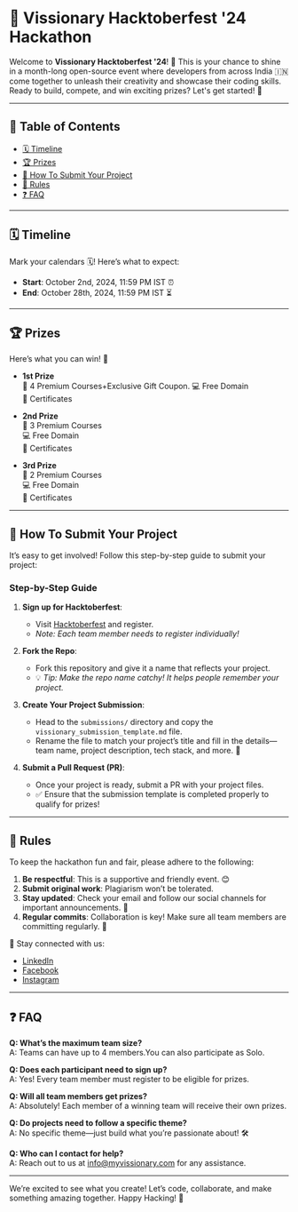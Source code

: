 # 🌟 Vissionary Hacktoberfest '24 Hackathon

Welcome to **Vissionary Hacktoberfest '24**! 🎉 This is your chance to shine in a month-long open-source event where developers from across India 🇮🇳 come together to unleash their creativity and showcase their coding skills. Ready to build, compete, and win exciting prizes? Let's get started! 🚀

---

## 📖 Table of Contents

- [🗓️ Timeline](#user-content-️-timeline)
- [🏆 Prizes](#user-content--prizes)
- [🚀 How To Submit Your Project](#user-content--how-to-submit-your-project)
- [📜 Rules](#user-content--rules)
- [❓ FAQ](#user-content--faq)

---

## 🗓️ Timeline

Mark your calendars 🗓️! Here’s what to expect:

- **Start**: October 2nd, 2024, 11:59 PM IST ⏰
- **End**: October 28th, 2024, 11:59 PM IST ⏳

---

## 🏆 Prizes

Here’s what you can win! 🎁

- **1st Prize**  
  🥇 4 Premium Courses+Exclusive Gift Coupon.
  💻 Free Domain  
  📜 Certificates

- **2nd Prize**  
  🥈 3 Premium Courses  
  💻 Free Domain  
  📜 Certificates

- **3rd Prize**  
  🥉 2 Premium Courses  
  💻 Free Domain  
  📜 Certificates

---

## 🚀 How To Submit Your Project

It’s easy to get involved! Follow this step-by-step guide to submit your project:

### Step-by-Step Guide

1. **Sign up for Hacktoberfest**:

   - Visit [Hacktoberfest](https://hacktoberfest.com/) and register.
   - _Note: Each team member needs to register individually!_

2. **Fork the Repo**:

   - Fork this repository and give it a name that reflects your project.
   - 💡 _Tip: Make the repo name catchy! It helps people remember your project._

3. **Create Your Project Submission**:

   - Head to the `submissions/` directory and copy the `vissionary_submission_template.md` file.
   - Rename the file to match your project’s title and fill in the details—team name, project description, tech stack, and more. 🚀

4. **Submit a Pull Request (PR)**:
   - Once your project is ready, submit a PR with your project files.
   - ✅ Ensure that the submission template is completed properly to qualify for prizes!

---

## 📜 Rules

To keep the hackathon fun and fair, please adhere to the following:

1. **Be respectful**: This is a supportive and friendly event. 😊
2. **Submit original work**: Plagiarism won’t be tolerated.
3. **Stay updated**: Check your email and follow our social channels for important announcements. 📧
4. **Regular commits**: Collaboration is key! Make sure all team members are committing regularly. 🤝

📱 Stay connected with us:

- [LinkedIn](https://www.linkedin.com/company/myvissionary/)
- [Facebook](https://www.facebook.com/profile.php?id=61566520385321)
- [Instagram](https://www.instagram.com/myvissionary/)

---

## ❓ FAQ

**Q: What’s the maximum team size?**  
A: Teams can have up to 4 members.You can also participate as Solo.

**Q: Does each participant need to sign up?**  
A: Yes! Every team member must register to be eligible for prizes.

**Q: Will all team members get prizes?**  
A: Absolutely! Each member of a winning team will receive their own prizes.

**Q: Do projects need to follow a specific theme?**  
A: No specific theme—just build what you’re passionate about! 🛠️

**Q: Who can I contact for help?**  
A: Reach out to us at <info@myvissionary.com> for any assistance.

---

We’re excited to see what you create! Let’s code, collaborate, and make something amazing together. Happy Hacking! 🎉
